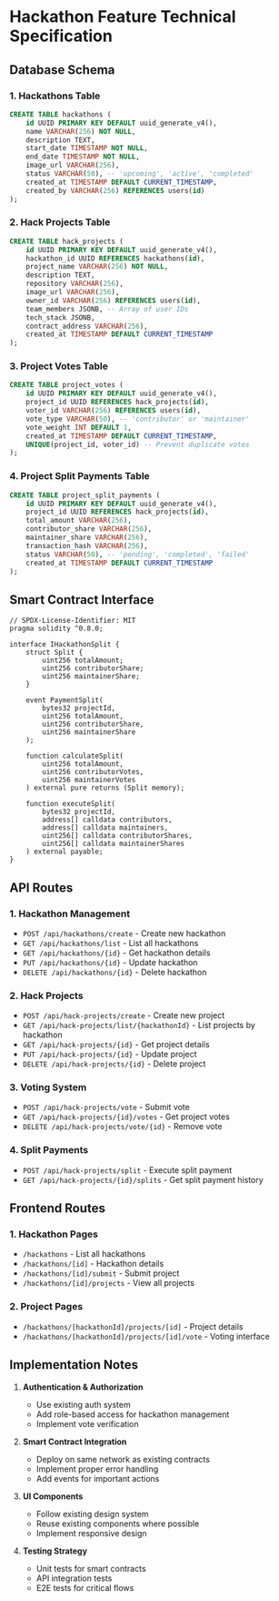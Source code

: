 # Hackathon Feature Technical Specification

## Database Schema

### 1. Hackathons Table
```sql
CREATE TABLE hackathons (
    id UUID PRIMARY KEY DEFAULT uuid_generate_v4(),
    name VARCHAR(256) NOT NULL,
    description TEXT,
    start_date TIMESTAMP NOT NULL,
    end_date TIMESTAMP NOT NULL,
    image_url VARCHAR(256),
    status VARCHAR(50), -- 'upcoming', 'active', 'completed'
    created_at TIMESTAMP DEFAULT CURRENT_TIMESTAMP,
    created_by VARCHAR(256) REFERENCES users(id)
);
```

### 2. Hack Projects Table
```sql
CREATE TABLE hack_projects (
    id UUID PRIMARY KEY DEFAULT uuid_generate_v4(),
    hackathon_id UUID REFERENCES hackathons(id),
    project_name VARCHAR(256) NOT NULL,
    description TEXT,
    repository VARCHAR(256),
    image_url VARCHAR(256),
    owner_id VARCHAR(256) REFERENCES users(id),
    team_members JSONB, -- Array of user IDs
    tech_stack JSONB,
    contract_address VARCHAR(256),
    created_at TIMESTAMP DEFAULT CURRENT_TIMESTAMP
);
```

### 3. Project Votes Table
```sql
CREATE TABLE project_votes (
    id UUID PRIMARY KEY DEFAULT uuid_generate_v4(),
    project_id UUID REFERENCES hack_projects(id),
    voter_id VARCHAR(256) REFERENCES users(id),
    vote_type VARCHAR(50), -- 'contributor' or 'maintainer'
    vote_weight INT DEFAULT 1,
    created_at TIMESTAMP DEFAULT CURRENT_TIMESTAMP,
    UNIQUE(project_id, voter_id) -- Prevent duplicate votes
);
```

### 4. Project Split Payments Table
```sql
CREATE TABLE project_split_payments (
    id UUID PRIMARY KEY DEFAULT uuid_generate_v4(),
    project_id UUID REFERENCES hack_projects(id),
    total_amount VARCHAR(256),
    contributor_share VARCHAR(256),
    maintainer_share VARCHAR(256),
    transaction_hash VARCHAR(256),
    status VARCHAR(50), -- 'pending', 'completed', 'failed'
    created_at TIMESTAMP DEFAULT CURRENT_TIMESTAMP
);
```

## Smart Contract Interface

```solidity
// SPDX-License-Identifier: MIT
pragma solidity ^0.8.0;

interface IHackathonSplit {
    struct Split {
        uint256 totalAmount;
        uint256 contributorShare;
        uint256 maintainerShare;
    }
    
    event PaymentSplit(
        bytes32 projectId,
        uint256 totalAmount,
        uint256 contributorShare,
        uint256 maintainerShare
    );
    
    function calculateSplit(
        uint256 totalAmount,
        uint256 contributorVotes,
        uint256 maintainerVotes
    ) external pure returns (Split memory);
    
    function executeSplit(
        bytes32 projectId,
        address[] calldata contributors,
        address[] calldata maintainers,
        uint256[] calldata contributorShares,
        uint256[] calldata maintainerShares
    ) external payable;
}
```

## API Routes

### 1. Hackathon Management
- `POST /api/hackathons/create` - Create new hackathon
- `GET /api/hackathons/list` - List all hackathons
- `GET /api/hackathons/{id}` - Get hackathon details
- `PUT /api/hackathons/{id}` - Update hackathon
- `DELETE /api/hackathons/{id}` - Delete hackathon

### 2. Hack Projects
- `POST /api/hack-projects/create` - Create new project
- `GET /api/hack-projects/list/{hackathonId}` - List projects by hackathon
- `GET /api/hack-projects/{id}` - Get project details
- `PUT /api/hack-projects/{id}` - Update project
- `DELETE /api/hack-projects/{id}` - Delete project

### 3. Voting System
- `POST /api/hack-projects/vote` - Submit vote
- `GET /api/hack-projects/{id}/votes` - Get project votes
- `DELETE /api/hack-projects/vote/{id}` - Remove vote

### 4. Split Payments
- `POST /api/hack-projects/split` - Execute split payment
- `GET /api/hack-projects/{id}/splits` - Get split payment history

## Frontend Routes

### 1. Hackathon Pages
- `/hackathons` - List all hackathons
- `/hackathons/[id]` - Hackathon details
- `/hackathons/[id]/submit` - Submit project
- `/hackathons/[id]/projects` - View all projects

### 2. Project Pages
- `/hackathons/[hackathonId]/projects/[id]` - Project details
- `/hackathons/[hackathonId]/projects/[id]/vote` - Voting interface

## Implementation Notes

1. **Authentication & Authorization**
   - Use existing auth system
   - Add role-based access for hackathon management
   - Implement vote verification

2. **Smart Contract Integration**
   - Deploy on same network as existing contracts
   - Implement proper error handling
   - Add events for important actions

3. **UI Components**
   - Follow existing design system
   - Reuse existing components where possible
   - Implement responsive design

4. **Testing Strategy**
   - Unit tests for smart contracts
   - API integration tests
   - E2E tests for critical flows
